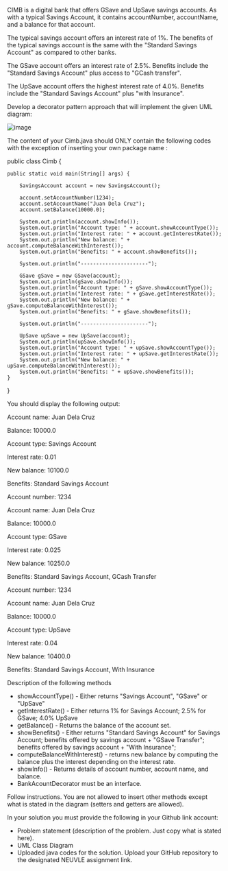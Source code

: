 CIMB is a digital bank that offers GSave and UpSave savings accounts.   As with a typical Savings Account, it contains accountNumber, accountName, and a balance for that account.

The typical savings account offers an interest rate of 1%.
The benefits of the typical savings account is the same with the "Standard Savings Account" as compared to other banks.

The GSave account offers an interest rate of 2.5%.
Benefits include the "Standard Savings Account" plus access to "GCash transfer".

The UpSave account offers the highest interest rate of 4.0%.
Benefits include the "Standard Savings Account" plus "with Insurance".


Develop a decorator pattern approach that will implement the given UML diagram:

![image](https://github.com/user-attachments/assets/56163145-0ec7-49f4-b82a-4185adfc4870)


The content of your Cimb.java should ONLY contain the following codes with the exception of inserting your own package name :




public class Cimb {

	public static void main(String[] args) {
		
		SavingsAccount account = new SavingsAccount();
		
		account.setAccountNumber(1234);
		account.setAccountName("Juan Dela Cruz");
		account.setBalance(10000.0);
		
		System.out.println(account.showInfo());
		System.out.println("Account type: " + account.showAccountType());
		System.out.println("Interest rate: " + account.getInterestRate());
		System.out.println("New balance: " + account.computeBalanceWithInterest());
		System.out.println("Benefits: " + account.showBenefits());
		
		System.out.println("----------------------");
		
		GSave gSave = new GSave(account);
		System.out.println(gSave.showInfo());
		System.out.println("Account type: " + gSave.showAccountType());
		System.out.println("Interest rate: " + gSave.getInterestRate());
		System.out.println("New balance: " + gSave.computeBalanceWithInterest());
		System.out.println("Benefits: " + gSave.showBenefits());
		
		System.out.println("----------------------");
		
		UpSave upSave = new UpSave(account);
		System.out.println(upSave.showInfo());
		System.out.println("Account type: " + upSave.showAccountType());
		System.out.println("Interest rate: " + upSave.getInterestRate());
		System.out.println("New balance: " + upSave.computeBalanceWithInterest());
		System.out.println("Benefits: " + upSave.showBenefits());
	}
}

You should display the following output:

Account name: Juan Dela Cruz

Balance: 10000.0

Account type: Savings Account

Interest rate: 0.01

New balance: 10100.0

Benefits: Standard Savings Account

Account number: 1234

Account name: Juan Dela Cruz

Balance: 10000.0

Account type: GSave

Interest rate: 0.025

New balance: 10250.0

Benefits: Standard Savings Account, GCash Transfer

Account number: 1234

Account name: Juan Dela Cruz

Balance: 10000.0

Account type: UpSave

Interest rate: 0.04

New balance: 10400.0

Benefits: Standard Savings Account, With Insurance

Description of the following methods

- showAccountType() - Either returns "Savings Account", "GSave" or "UpSave"
- getInterestRate() - Either returns 1% for Savings Account; 2.5% for GSave; 4.0% UpSave
- getBalance() - Returns the balance of the account set.
- showBenefits() - Either returns "Standard Savings Account" for Savings Account; benefits offered by savings account + "GSave Transfer"; benefits offered by savings account + "With Insurance";
- computeBalanceWithInterest() - returns new balance by computing the balance plus the interest depending on the interest rate.
- showInfo() - Returns details of account number, account name, and balance.
- BankAcountDecorator must be an interface.

Follow instructions. You are not allowed to insert other methods except what is stated in the diagram (setters and getters are allowed).

In your solution you must provide the following in your Github link account:

- Problem statement (description of the problem. Just copy what is stated here).
- UML Class Diagram
- Uploaded java codes for the solution. Upload your GitHub repository to the designated NEUVLE assignment link.



